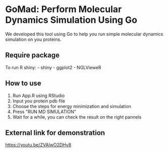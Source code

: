 # GoMad: Perform Molecular Dynamics Simulation Using Go

We developed this tool using Go to help you run simple molecular dynamics simulation on you proteins.

## Require package
To run R shiny:
    - shiny
    - ggplot2
    - NGLVieweR

## How to use
1. Run App.R using RStudio
2. Input you protein pdb file
3. Choose the steps for energy minimization and simulation
4. Press "RUN MD SIMULATION"
5. Wait for a while, you can check the result on the right pannels

## External link for demonstration
https://youtu.be/ZVAlwO2DHy8

